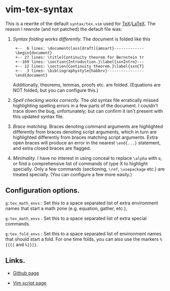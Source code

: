 # vim-tex-syntax

This is a rewrite of the default `syntax/tex.vim` used for [TeX]/[LaTeX].
The reason I rewrote (and not patched) the default file was:

1. *Syntax folding works differently.*
   The document is folded like this

        +--  6 lines: \documentclass[draft]{amsart}-------------
        \begin{document}
        +-- 27 lines: \title[Continuity theorem for Bernstein tr
        +--169 lines: \section{Introduction.}\label{sxnIntro}---
        +-- 12 lines: \section{Continuity theorem.}\label{sxnCT}
        +--  3 lines: \bibliographystyle{habbrv}----------------
        \end{document}

   Additionally, theorems, lemmas, proofs etc. are folded. (Equations are NOT
   folded, but you can configure this.)

2. *Spell checking works correctly.*
   The old syntax file erratically missed highlighting spelling errors in a
   few parts of the document. I couldn't trace down the bug, unfortunately;
   but can confirm it isn't present with this updated syntax file.

3. *Brace matching.*
   Braces denoting command arguments are highlighted differently from braces
   denoting script arguments, which in turn are highlighted differently from
   braces matching script arguments.
   Extra open braces will produce an error in the nearest `\end{...}`
   statement, and extra closed braces are flagged.

4. *Minimality.*
   I have no interest in using conceal to replace `\alpha` with `α`, or find a
   comprehensive list of commands of type X to highlight specially. Only a few
   commands (sectioning, `\ref`, `\usepackage` etc.) are treated specially.
   (You can configure a few more easily.)

## Configuration options.

`g:tex_math_envs`
: Set this to a space separated list of extra environment names that start a
  math zone (e.g. equation, gather, etc.),

`g:tex_math_envs`
: Set this to a space separated list of extra special commands.

`g:tex_fold_envs`
: Set this to a space separated list of environment names that should start a
  fold. For one time folds, you can also use the markers `%{{{{` and `%}}}}`.

## Links.

* [Github page](https://github.com/gi1242/vim-ab-prefix)

* [Vim script page](http://www.vim.org/scripts/script.php?script_id=5049)

[TeX]: http://en.wikipedia.org/wiki/TeX

[LaTeX]: http://www.latex-project.org
